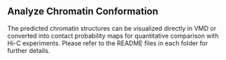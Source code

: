 ## Analyze Chromatin Conformation

The predicted chromatin structures can be visualized directly in VMD or converted into contact probability maps for quantitative comparison with Hi-C experiments. Please refer to the README files in each folder for further details.